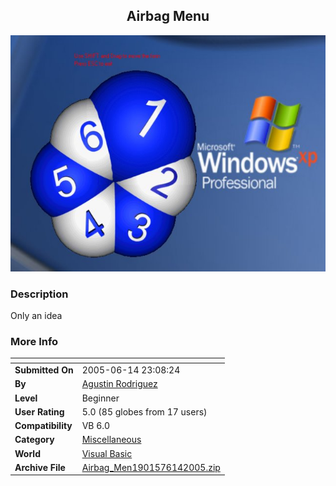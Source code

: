 ﻿<div align="center">

## Airbag Menu

<img src="PIC2005614231286503.jpg">
</div>

### Description

Only an idea
 
### More Info
 


<span>             |<span>
---                |---
**Submitted On**   |2005-06-14 23:08:24
**By**             |[Agustin Rodriguez](https://github.com/Planet-Source-Code/PSCIndex/blob/master/ByAuthor/agustin-rodriguez.md)
**Level**          |Beginner
**User Rating**    |5.0 (85 globes from 17 users)
**Compatibility**  |VB 6\.0
**Category**       |[Miscellaneous](https://github.com/Planet-Source-Code/PSCIndex/blob/master/ByCategory/miscellaneous__1-1.md)
**World**          |[Visual Basic](https://github.com/Planet-Source-Code/PSCIndex/blob/master/ByWorld/visual-basic.md)
**Archive File**   |[Airbag\_Men1901576142005\.zip](https://github.com/Planet-Source-Code/agustin-rodriguez-airbag-menu__1-61142/archive/master.zip)








